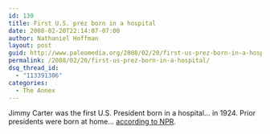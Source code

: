 ```yaml
---
id: 130
title: First U.S. prez born in a hospital
date: 2008-02-20T22:14:07-07:00
author: Nathaniel Hoffman
layout: post
guid: http://www.paleomedia.org/2008/02/20/first-us-prez-born-in-a-hospital/
permalink: /2008/02/20/first-us-prez-born-in-a-hospital/
dsq_thread_id:
  - "113391306"
categories:
  - The Annex
---
```

Jimmy Carter was the first U.S. President born in a hospital&#8230; in 1924. Prior presidents were born at home&#8230; [according to NPR](javascript:NPR.Player.openPlayer(19148465,%2019148777,%20null,%20NPR.Player.Action.PLAY_NOW,%20NPR.Player.Type.STORY,%20'')).
